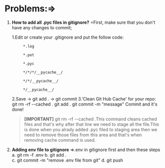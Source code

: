 # Problems:=>

1. **How to add all .pyc files in gitignore?**
     =First, make sure that you don't have any changes to commit;
        
    1.Edit or create your .gitignore and put the follow code:
            
            *.log

            *.pot

            *.pyc

            */*/*/__pycache__/

            */*/__pycache__/

            */__pycache__/

    2.Save -> git add . -> git commit
    3.'Clean Git Hub Cache' for your repo:
        git rm -rf --cached .
        git add .
        git commit -m "message"
    Commit and it's done!
    
    
    > **[IMPORTANT]**
    > git rm -rf --cached .This command cleans cached files and that's why after that line we need to stage all the file.This is done when you alrady added .pyc filed to staging area then we need to remove those files from this area and that's when removing cache command is used.


2. **Adding env file to gitignore**
    =>.env in gitignore first and then these steps
        a. git rm -f .env
        b. git add .  
        c. git commit -m "remove .env file from git"
        d. git push
